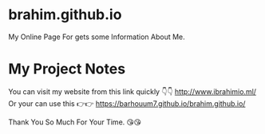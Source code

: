 # brahim.github.io
My Online Page For gets some Information About Me.
# My Project Notes
You can visit my website from this link quickly 👇👇
http://www.ibrahimio.ml/
Or your can use this 👉👉  https://barhouum7.github.io/brahim.github.io/

Thank You So Much For Your Time. 😘😘
